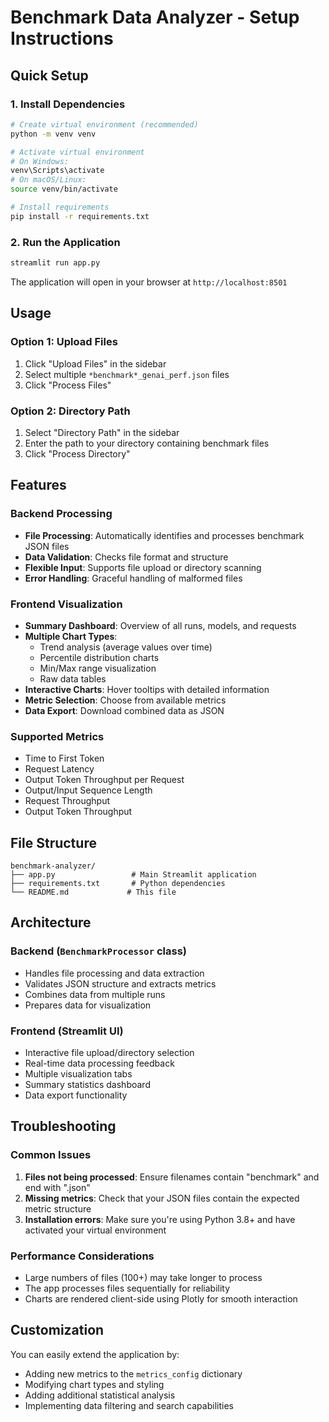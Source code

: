 # Benchmark Data Analyzer - Setup Instructions

## Quick Setup

### 1. Install Dependencies

```bash
# Create virtual environment (recommended)
python -m venv venv

# Activate virtual environment
# On Windows:
venv\Scripts\activate
# On macOS/Linux:
source venv/bin/activate

# Install requirements
pip install -r requirements.txt
```

### 2. Run the Application

```bash
streamlit run app.py
```

The application will open in your browser at `http://localhost:8501`

## Usage

### Option 1: Upload Files
1. Click "Upload Files" in the sidebar
2. Select multiple `*benchmark*_genai_perf.json` files
3. Click "Process Files"

### Option 2: Directory Path
1. Select "Directory Path" in the sidebar
2. Enter the path to your directory containing benchmark files
3. Click "Process Directory"

## Features

### Backend Processing
- **File Processing**: Automatically identifies and processes benchmark JSON files
- **Data Validation**: Checks file format and structure
- **Flexible Input**: Supports file upload or directory scanning
- **Error Handling**: Graceful handling of malformed files

### Frontend Visualization
- **Summary Dashboard**: Overview of all runs, models, and requests
- **Multiple Chart Types**: 
  - Trend analysis (average values over time)
  - Percentile distribution charts
  - Min/Max range visualization
  - Raw data tables
- **Interactive Charts**: Hover tooltips with detailed information
- **Metric Selection**: Choose from available metrics
- **Data Export**: Download combined data as JSON

### Supported Metrics
- Time to First Token
- Request Latency  
- Output Token Throughput per Request
- Output/Input Sequence Length
- Request Throughput
- Output Token Throughput

## File Structure

```
benchmark-analyzer/
├── app.py                 # Main Streamlit application
├── requirements.txt       # Python dependencies
└── README.md             # This file
```

## Architecture

### Backend (`BenchmarkProcessor` class)
- Handles file processing and data extraction
- Validates JSON structure and extracts metrics
- Combines data from multiple runs
- Prepares data for visualization

### Frontend (Streamlit UI)
- Interactive file upload/directory selection
- Real-time data processing feedback
- Multiple visualization tabs
- Summary statistics dashboard
- Data export functionality

## Troubleshooting

### Common Issues

1. **Files not being processed**: Ensure filenames contain "benchmark" and end with ".json"
2. **Missing metrics**: Check that your JSON files contain the expected metric structure
3. **Installation errors**: Make sure you're using Python 3.8+ and have activated your virtual environment

### Performance Considerations
- Large numbers of files (100+) may take longer to process
- The app processes files sequentially for reliability
- Charts are rendered client-side using Plotly for smooth interaction

## Customization

You can easily extend the application by:
- Adding new metrics to the `metrics_config` dictionary
- Modifying chart types and styling
- Adding additional statistical analysis
- Implementing data filtering and search capabilities
